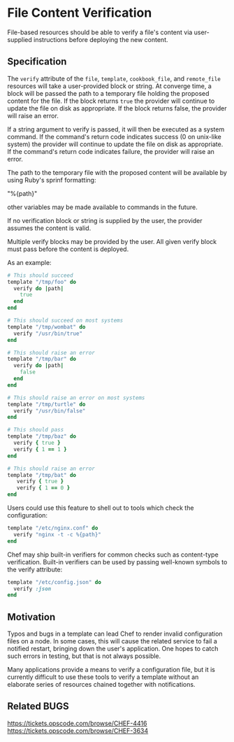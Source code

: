 # File Content Verification

File-based resources should be able to verify a file's content via
user-supplied instructions before deploying the new content.

## Specification

The `verify` attribute of the `file`, `template`, `cookbook_file`, and
`remote_file` resources will take a user-provided block or string. At
converge time, a block will be passed the path to a temporary file
holding the proposed content for the file. If the block returns `true`
the provider will continue to update the file on disk as
appropriate. If the block returns false, the provider will raise an
error.

If a string argument to verify is passed, it will then be executed as
a system command. If the command's return code indicates success (0 on
unix-like system) the provider will continue to update the file on
disk as appropriate.  If the command's return code indicates failure,
the provider will raise an error.

The path to the temporary file with the proposed content will be
available by using Ruby's sprinf formatting:

   "%{path}"

other variables may be made available to commands in the future.

If no verification block or string is supplied by the user, the
provider assumes the content is valid.

Multiple verify blocks may be provided by the user.  All given verify
block must pass before the content is deployed.

As an example:

```ruby
# This should succeed
template "/tmp/foo" do
  verify do |path|
    true
  end
end

# This should succeed on most systems
template "/tmp/wombat" do
  verify "/usr/bin/true"
end

# This should raise an error
template "/tmp/bar" do
  verify do |path|
    false
  end
end

# This should raise an error on most systems
template "/tmp/turtle" do
  verify "/usr/bin/false"
end

# This should pass
template "/tmp/baz" do
  verify { true }
  verify { 1 == 1 }
end

# This should raise an error
template "/tmp/bat" do
   verify { true }
   verify { 1 == 0 }
end
```

Users could use this feature to shell out to tools which check the
configuration:

```ruby
template "/etc/nginx.conf" do
  verify "nginx -t -c %{path}"
end
```

Chef may ship built-in verifiers for common checks such as
content-type verification. Built-in verifiers can be used by passing
well-known symbols to the verify attribute:

```ruby
template "/etc/config.json" do
  verify :json
end
```

## Motivation

Typos and bugs in a template can lead Chef to render invalid
configuration files on a node. In some cases, this will cause the
related service to fail a notified restart, bringing down the user's
application. One hopes to catch such errors in testing, but that is
not always possible.

Many applications provide a means to verify a configuration file, but
it is currently difficult to use these tools to verify a template
without an elaborate series of resources chained together with
notifications.

## Related BUGS

https://tickets.opscode.com/browse/CHEF-4416
https://tickets.opscode.com/browse/CHEF-3634
